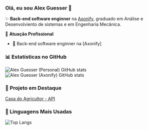 ### Olá, eu sou Alex Guesser 👋

✨ **Back-end software enginner** na [Axonify](https://axonify.com), graduado em Análise e Desenvolviento de sistemas e em Engenharia Mecânica.

🏢 **Atuação Profissional**
- 🚀 Back-end software enginner na [Axonify]

### 📊 Estatísticas no GitHub

![Alex Guesser (Personal) GitHub stats](https://github-readme-stats.vercel.app/api?username=AlexGuesser&show_icons=true&theme=dracula)
![Alex Guesser (Axonify) GitHub stats](https://github-readme-stats.vercel.app/api?username=Axonify-Alex-Guesser&show_icons=true&theme=dracula)


### 📌 Projeto em Destaque

[Casa do Agricultor - API](https://github.com/AlexGuesser/casadoagricultor-api)


### 🚀 Linguagens Mais Usadas

![Top Langs](https://github-readme-stats.vercel.app/api/top-langs/?username=AlexGuesser&layout=compact)
